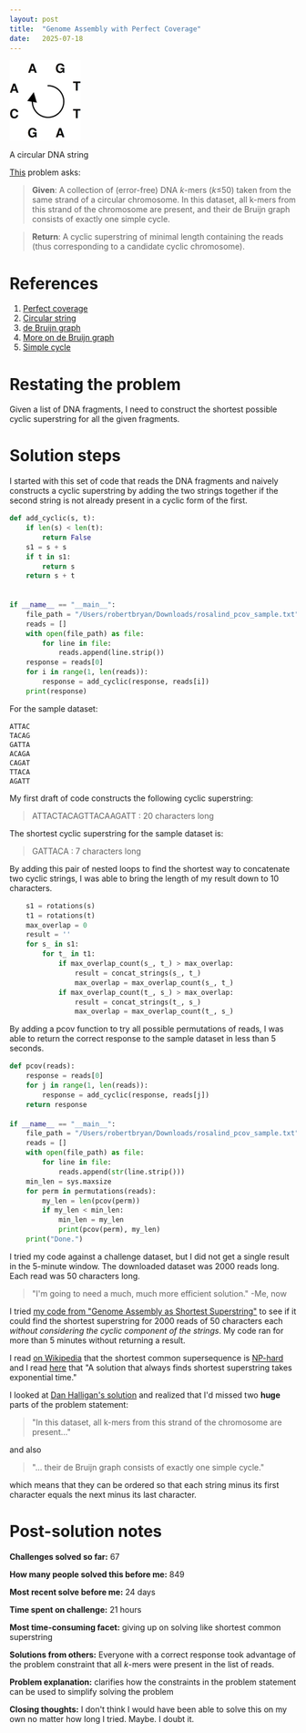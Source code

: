 ```yaml
---
layout: post
title:  "Genome Assembly with Perfect Coverage"
date:   2025-07-18
---
```


![circular_string.png](../assets/circular_string.png)

A circular DNA string

[This](https://rosalind.info/problems/pcov/) problem asks:

> **Given**: A collection of (error-free) DNA _k_-mers (_k_≤50) taken from the same strand of a circular chromosome. In this dataset, all k-mers from this strand of the chromosome are present, and their de Bruijn graph consists of exactly one simple cycle.

> **Return**: A cyclic superstring of minimal length containing the reads (thus corresponding to a candidate cyclic chromosome).

<!--break-->

# References
1. [Perfect coverage](https://rosalind.info/glossary/perfect-coverage/)
2. [Circular string](https://rosalind.info/glossary/circular-string/)
3. [de Bruijn graph](https://rosalind.info/glossary/de-bruijn-graph/)
4. [More on de Bruijn graph](https://en.wikipedia.org/wiki/De_Bruijn_graph)
5. [Simple cycle](https://en.wikipedia.org/wiki/Cycle_(graph_theory))

# Restating the problem
Given a list of DNA fragments, I need to construct the shortest possible cyclic superstring for all the given fragments.

# Solution steps
I started with this set of code that reads the DNA fragments and naively constructs a cyclic superstring by adding the two strings together if the second string is not already present in a cyclic form of the first.

```python
def add_cyclic(s, t):
    if len(s) < len(t):
        return False
    s1 = s + s
    if t in s1:
        return s
    return s + t


if __name__ == "__main__":
    file_path = "/Users/robertbryan/Downloads/rosalind_pcov_sample.txt"
    reads = []
    with open(file_path) as file:
        for line in file:
            reads.append(line.strip())
    response = reads[0]
    for i in range(1, len(reads)):
        response = add_cyclic(response, reads[i])
    print(response)
```

For the sample dataset:

```text
ATTAC
TACAG
GATTA
ACAGA
CAGAT
TTACA
AGATT
```

My first draft of code constructs the following cyclic superstring:

> ATTACTACAGTTACAAGATT    : 20 characters long

The shortest cyclic superstring for the sample dataset is:

> GATTACA     : 7 characters long

By adding this pair of nested loops to find the shortest way to concatenate two cyclic strings, I was able to bring the length of my result down to 10 characters.

```python
    s1 = rotations(s)
    t1 = rotations(t)
    max_overlap = 0
    result = ''
    for s_ in s1:
        for t_ in t1:
            if max_overlap_count(s_, t_) > max_overlap:
                result = concat_strings(s_, t_)
                max_overlap = max_overlap_count(s_, t_)
            if max_overlap_count(t_, s_) > max_overlap:
                result = concat_strings(t_, s_)
                max_overlap = max_overlap_count(t_, s_)
```

By adding a pcov function to try all possible permutations of reads, I was able to return the correct response to the sample dataset in less than 5 seconds.

```python
def pcov(reads):
    response = reads[0]
    for j in range(1, len(reads)):
        response = add_cyclic(response, reads[j])
    return response

if __name__ == "__main__":
    file_path = "/Users/robertbryan/Downloads/rosalind_pcov_sample.txt"
    reads = []
    with open(file_path) as file:
        for line in file:
            reads.append(str(line.strip()))
    min_len = sys.maxsize
    for perm in permutations(reads):
        my_len = len(pcov(perm))
        if my_len < min_len:
            min_len = my_len
            print(pcov(perm), my_len)
    print("Done.")
```

I tried my code against a challenge dataset, but I did not get a single result in the 5-minute window. The downloaded dataset was 2000 reads long. Each read was 50 characters long.

> "I'm going to need a much, much more efficient solution." -Me, now

I tried [my code from "Genome Assembly as Shortest Superstring"](https://github.com/rmbryan71/rosalind/blob/61bfecaa4aefb0cb1772545f783b586ec8995f84/solution-code/long.py) to see if it could find the shortest superstring for 2000 reads of 50 characters each _without considering the cyclic component of the strings_. My code ran for more than 5 minutes without returning a result.

I read [on Wikipedia](https://en.wikipedia.org/wiki/Shortest_common_supersequence) that the shortest common supersequence is [NP-hard](https://en.wikipedia.org/wiki/NP-hardness) and I read [here](https://www.geeksforgeeks.org/dsa/shortest-superstring-problem/) that "A solution that always finds shortest superstring takes exponential time."

I looked at [Dan Halligan's solution](https://github.com/danhalligan/rosalind.info/blob/main/rosalind/bioinformatics_stronghold/pcov.py) and realized that I'd missed two **huge** parts of the problem statement:

> "In this dataset, all k-mers from this strand of the chromosome are present..."

and also

> "... their de Bruijn graph consists of exactly one simple cycle."

which means that they can be ordered so that each string minus its first character equals the next minus its last character.

# Post-solution notes
**Challenges solved so far:** 67

**How many people solved this before me:** 849

**Most recent solve before me:** 24 days

**Time spent on challenge:** 21 hours

**Most time-consuming facet:** giving up on solving like shortest common superstring

**Solutions from others:** Everyone with a correct response took advantage of the problem constraint that all _k_-mers were present in the list of reads.

**Problem explanation:** clarifies how the constraints in the problem statement can be used to simplify solving the problem

**Closing thoughts:** I don't think I would have been able to solve this on my own no matter how long I tried. Maybe. I doubt it.